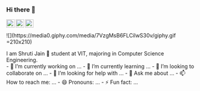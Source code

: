 ### Hi there :wave:
<a target="_blank" href="https://www.linkedin.com/in/shruti-j-08a399196/">
  <img align="left" alt="LinkedIn" width="22px" src="https://cdn.jsdelivr.net/npm/simple-icons@3.1.0/icons/linkedin.svg" />
</a>
<a href="https://www.instagram.com/shru.tiff/">
  <img align="left" alt="Instagram" width="22px" src="https://cdn.jsdelivr.net/npm/simple-icons@v3/icons/instagram.svg" />
</a>
<a target="_blank" href="mailto:sh2000.cool.j@gmail.com">
  <img align="left" alt="'Gmail" width="22px" src="https://cdn.jsdelivr.net/npm/simple-icons@3.1.0/icons/gmail.svg" />
</a>
<br /> <br/>
 ![](https://media0.giphy.com/media/7VzgMsB6FLCilwS30v/giphy.gif =210x210)
 <p>
I am Shruti Jain 🙋‍ student at VIT, majoring in Computer Science Engineering. <br/ >
- 🔭 I’m currently working on ...
- 🌱 I’m currently learning ...
- 👯 I’m looking to collaborate on ...
- 🤔 I’m looking for help with ...
- 💬 Ask me about ...
- 📫 How to reach me: ...
- 😄 Pronouns: ...
- ⚡ Fun fact: ...
</p>
